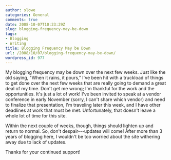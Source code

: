 ```yaml
---
author: slowe
categories: General
comments: true
date: 2008-10-07T10:23:29Z
slug: blogging-frequency-may-be-down
tags:
- Blogging
- Writing
title: Blogging Frequency May be Down
url: /2008/10/07/blogging-frequency-may-be-down/
wordpress_id: 977
---
```


My blogging frequency may be down over the next few weeks. Just like the old saying, "When it rains, it pours," I've been hit with a truckload of things to get done over the next few weeks that are really going to demand a great deal of my time. Don't get me wrong; I'm thankful for the work and the opportunities. It's just a lot of work! I've been invited to speak at a vendor conference in early November (sorry, I can't share which vendor) and need to finalize that presentation, I'm traveling later this week, and I have other deadlines at work that must be met. Unfortunately, that doesn't leave a whole lot of time for this site.

Within the next couple of weeks, though, things should lighten up and return to normal. So, don't despair---updates will come! After more than 3 years of blogging here, I wouldn't be too worried about the site withering away due to lack of updates.

Thanks for your continued support!
